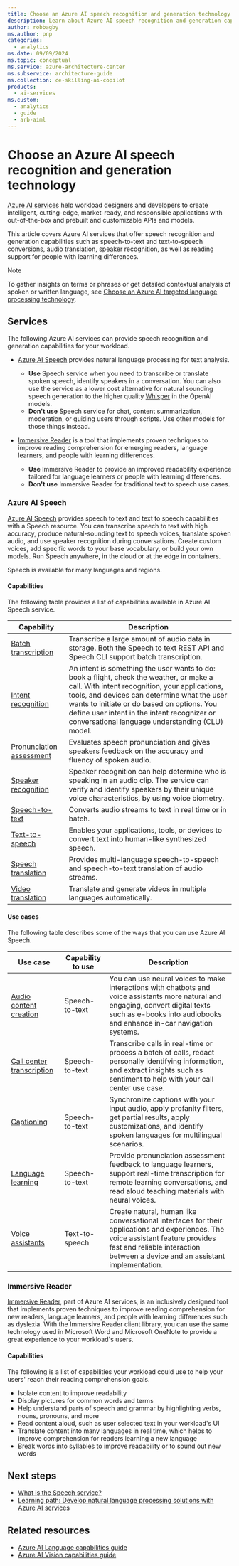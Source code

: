 ```yaml
---
title: Choose an Azure AI speech recognition and generation technology
description: Learn about Azure AI speech recognition and generation capabilities such as speech-to-text, and speech translation, and text-to-speech capabilities.
author: robbagby
ms.author: pnp
categories:
  - analytics
ms.date: 09/09/2024
ms.topic: conceptual
ms.service: azure-architecture-center
ms.subservice: architecture-guide
ms.collection: ce-skilling-ai-copilot
products:
  - ai-services
ms.custom:
  - analytics
  - guide
  - arb-aiml
---
```


# Choose an Azure AI speech recognition and generation technology

[Azure AI services](/azure/ai-services/what-are-ai-services) help workload designers and developers to create intelligent, cutting-edge, market-ready, and responsible applications with out-of-the-box and prebuilt and customizable APIs and models. 

This article covers Azure AI services that offer speech recognition and generation capabilities such as speech-to-text and text-to-speech conversions, audio translation, speaker recognition, as well as reading support for people with learning differences.

> [!NOTE]
> To gather insights on terms or phrases or get detailed contextual analysis of spoken or written language, see [Choose an Azure AI targeted language processing technology](targeted-language-processing.md).

## Services

The following Azure AI services can provide speech recognition and generation capabilities for your workload.

- [Azure AI Speech](#azure-ai-speech) provides natural language processing for text analysis. 
    - **Use** Speech service when you need to transcribe or translate spoken speech, identify speakers in a conversation. You can also use the service as a lower cost alternative for natural sounding speech generation to the higher quality [Whisper](/azure/ai-services/openai/concepts/models) in the OpenAI models.
    - **Don't use** Speech service for chat, content summarization, moderation, or guiding users through scripts. Use other models for those things instead.

- [Immersive Reader](#immersive-reader) is a tool that implements proven techniques to improve reading comprehension for emerging readers, language learners, and people with learning differences.
    - **Use** Immersive Reader to provide an improved readability experience tailored for language learners or people with learning differences.
    - **Don't use** Immersive Reader for traditional text to speech use cases.

### Azure AI Speech

[Azure AI Speech](/azure/ai-services/speech-service/overview) provides speech to text and text to speech capabilities with a Speech resource. You can transcribe speech to text with high accuracy, produce natural-sounding text to speech voices, translate spoken audio, and use speaker recognition during conversations. Create custom voices, add specific words to your base vocabulary, or build your own models. Run Speech anywhere, in the cloud or at the edge in containers.

Speech is available for many languages and regions.


#### Capabilities

The following table provides a list of capabilities available in Azure AI Speech service.

| Capability | Description | 
|----------|-------------|
|[Batch transcription](/azure/ai-services/speech-service/batch-transcription)| Transcribe a large amount of audio data in storage. Both the Speech to text REST API and Speech CLI support batch transcription.|
|[Intent recognition](/azure/ai-services/speech-service/intent-recognition)|  An intent is something the user wants to do: book a flight, check the weather, or make a call. With intent recognition, your applications, tools, and devices can determine what the user wants to initiate or do based on options. You define user intent in the intent recognizer or conversational language understanding (CLU) model.|
|[Pronunciation assessment](/azure/ai-services/speech-service/how-to-pronunciation-assessment) |  Evaluates speech pronunciation and gives speakers feedback on the accuracy and fluency of spoken audio. |
|[Speaker recognition](/azure/ai-services/speech-service/speaker-recognition-overview)| Speaker recognition can help determine who is speaking in an audio clip. The service can verify and identify speakers by their unique voice characteristics, by using voice biometry.|
| [Speech-to-text](/azure/ai-services/speech-service/speech-to-text) |Converts audio streams to text in real time or in batch.|
|[Text-to-speech](/azure/ai-services/speech-service/text-to-speech) | Enables your applications, tools, or devices to convert text into human-like synthesized speech. |
|[Speech translation](/azure/ai-services/speech-service/speech-translation) | Provides multi-language speech-to-speech and speech-to-text translation of audio streams. |
|[Video translation](/azure/ai-services/speech-service/video-translation-overview)| Translate and generate videos in multiple languages automatically. |

#### Use cases

The following table describes some of the ways that you can use Azure AI Speech.

| Use case | Capability to use | Description |
|----------|-----------------|---------------|
| [Audio content creation](/azure/ai-services/speech-service/text-to-speech#more-about-neural-text-to-speech-features) | Speech-to-text | You can use neural voices to make interactions with chatbots and voice assistants more natural and engaging, convert digital texts such as e-books into audiobooks and enhance in-car navigation systems. |
| [Call center transcription](/azure/ai-services/speech-service/call-center-overview) | Speech-to-text | Transcribe calls in real-time or process a batch of calls, redact personally identifying information, and extract insights such as sentiment to help with your call center use case.|
| [Captioning](/azure/ai-services/speech-service/captioning-concepts)| Speech-to-text | Synchronize captions with your input audio, apply profanity filters, get partial results, apply customizations, and identify spoken languages for multilingual scenarios.|
| [Language learning](/azure/ai-services/speech-service/language-learning-overview)| Speech-to-text| Provide pronunciation assessment feedback to language learners, support real-time transcription for remote learning conversations, and read aloud teaching materials with neural voices.
| [Voice assistants](/azure/ai-services/speech-service/voice-assistants)| Text-to-speech | Create natural, human like conversational interfaces for their applications and experiences. The voice assistant feature provides fast and reliable interaction between a device and an assistant implementation.|

### Immersive Reader

[Immersive Reader](https://www.onenote.com/learningtools), part of Azure AI services, is an inclusively designed tool that implements proven techniques to improve reading comprehension for new readers, language learners, and people with learning differences such as dyslexia. With the Immersive Reader client library, you can use the same technology used in Microsoft Word and Microsoft OneNote to provide a great experience to your workload's users.


#### Capabilities

The following is a list of capabilities your workload could use to help your users' reach their reading comprehension goals.

- Isolate content to improve readability
- Display pictures for common words and terms
- Help understand parts of speech and grammar by highlighting verbs, nouns, pronouns, and more
- Read content aloud, such as user selected text in your workload's UI
- Translate content into many languages in real time, which helps to improve comprehension for readers learning a new language
- Break words into syllables to improve readability or to sound out new words

## Next steps

- [What is the Speech service?](/azure/ai-services/speech-service/overview)
- [Learning path: Develop natural language processing solutions with Azure AI services](/training/paths/develop-language-solutions-azure-ai/)

## Related resources

- [Azure AI Language capabilities guide](targeted-language-processing.md)
- [Azure AI Vision capabilities guide](image-video-processing.md)
